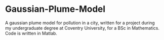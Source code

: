 # Gaussian-Plume-Model
A gaussian plume model for pollution in a city, written for a project during my undergraduate degree at Coventry University, for a BSc in Mathematics.
Code is written in Matlab. 
